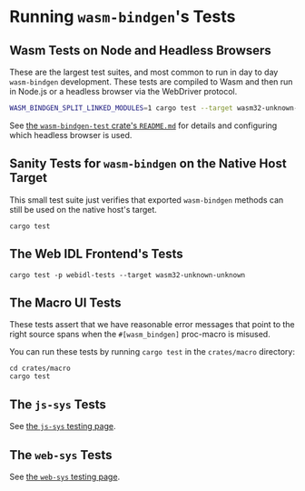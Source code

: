 # Running `wasm-bindgen`'s Tests

## Wasm Tests on Node and Headless Browsers

These are the largest test suites, and most common to run in day to day
`wasm-bindgen` development. These tests are compiled to Wasm and then run in
Node.js or a headless browser via the WebDriver protocol.

```bash
WASM_BINDGEN_SPLIT_LINKED_MODULES=1 cargo test --target wasm32-unknown-unknown
```

See [the `wasm-bindgen-test` crate's
`README.md`](https://github.com/rustwasm/wasm-bindgen/blob/master/crates/test/README.md)
for details and configuring which headless browser is used.

## Sanity Tests for `wasm-bindgen` on the Native Host Target

This small test suite just verifies that exported `wasm-bindgen` methods can
still be used on the native host's target.

```
cargo test
```

## The Web IDL Frontend's Tests

```
cargo test -p webidl-tests --target wasm32-unknown-unknown
```

## The Macro UI Tests

These tests assert that we have reasonable error messages that point to the
right source spans when the `#[wasm_bindgen]` proc-macro is misused.

You can run these tests by running `cargo test` in the `crates/macro` directory:

```
cd crates/macro
cargo test
```

## The `js-sys` Tests

See [the `js-sys` testing page](js-sys/testing.html).

## The `web-sys` Tests

See [the `web-sys` testing page](web-sys/testing.html).
